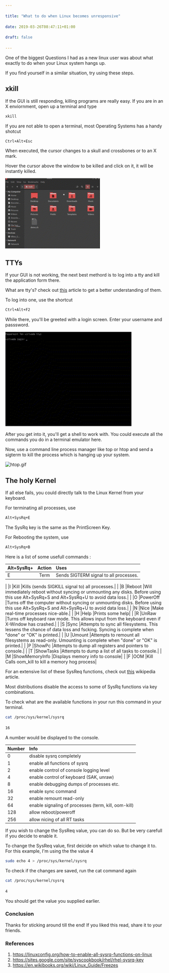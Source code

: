 ```yaml
---

title: "What to do when Linux becomes unresponsive"

date: 2019-03-26T08:47:11+01:00

draft: false

---
```


One of the biggest Questions I had as a new linux user
was about what exactly to do when your Linux system 
hangs up.

If you find yourself in a similar situation, 
try using these steps.


## xkill


 If the GUI is still responding, killing programs are really easy. If you are in an X enviornment, open up a terminal and type

```sh
xkill
```
If you are not able to open a terminal, 
most Operating Systems has a handy shotcut 

```bash
Ctrl+Alt+Esc
```

When executed, the cursor changes to a skull and crossbones or to an X mark.

Hover the cursor above the window to be killed and click on it, it will be instantly killed.

![xkill.gif](/assets/gifs/xkill.GIF)

## TTYs 


If your GUI is not working, the next best methord is to log into a tty and kill
the application form there.

What are tty's? 
check out [this](http://www.linusakesson.net/programming/tty/index.php) article to get a better understanding of them.

To log into one, use the shortcut 

```bash
Ctrl+Alt+F2
```

While there, you'll be greeted with a login screen.
Enter your username and passsword.

![tty.gif](/assets/gifs/tty.GIF)

After you get into it, you'll get a shell to work with.
You could execute all the commands you do in a terminal emulator here.

Now, use a command line process manager like top or htop and send a sigterm to kill the process which is hanging up your system.

![htop.gif](/assets/gifs/htop.gif)

## The holy Kernel

If all else fails, you could directly talk to the Linux Kernel from your keyboard.


For terminating all processes, use 

```bash
Alt+SysRq+E
```

The SysRq key is the same as the PrintScreen Key.

For Rebooting the system, use

```bash
Alt+SysRq+B
```

Here is a list of some usefull commands :

|Alt+SysRq+ | 	Action| 	Uses|
|    :---    |    :----:   |    :---    |
|E 	|Term 	|Sends SIGTERM signal to all processes.|
|
|I 	|Kill 	|Kills (sends SIGKILL signal to) all processes.|
|
|B 	|Reboot 	|Will immediately reboot without syncing or unmounting any disks. Before using this use Alt+SysRq+S and Alt+SysRq+U to avoid data loss.|
|
|O 	|PowerOff 	|Turns off the computer without syncing or unmounting disks. Before using this use Alt+SysRq+S and Alt+SysRq+U to avoid data loss.|
|
|N 	|Nice 	|Make real-time processes nice-able.|
|
|H 	|Help 	|Prints some help|
|
|R 	|UnRaw 	|Turns off keyboard raw mode. This allows input from the keyboard even if X-Window has crashed.|
|
|S 	|Sync 	|Attempts to sync all filesystems. This lessens the chance of data loss and fscking. Syncing is complete when "done" or "OK" is printed.|
|
|U 	|Umount 	|Attempts to remount all filesystems as read-only. Umounting is complete when "done" or "OK" is printed.|
|
|P 	|ShowPc 	|Attempts to dump all registers and pointers to console.|
|
|T 	|ShowTasks 	|Attempts to dump a list of all tasks to console.|
|
|M 	|ShowMemoryInfo 	|Displays memory info to console|
|
|F 	|OOM |Kill 	Calls oom_kill to kill a memory hog process|

For an extensive list of these SysReq functions, check out [this](https://en.wikipedia.org/wiki/Magic_SysRq_key) 
wikipedia article.

Most distributions disable the access to some of SysRq functions via 
key combinations.

To check what are the available functions in your run this 
command in your terminal.

```bash
cat /proc/sys/kernel/sysrq

16
```

A number would be displayed to the console.

|Number |  Info  |
|    :---    |    :---    |
|0 | disable sysrq completely |
|1 | enable all functions of sysrq |
|2 | enable control of console logging level |
|4 | enable control of keyboard (SAK, unraw) |
|8 | enable debugging dumps of processes etc. |
|16 | enable sync command |
|32 | enable remount read-only |
|64 | enable signaling of processes (term, kill, oom-kill) |
|128 | allow reboot/poweroff |
|256 | allow nicing of all RT tasks |

If you wish to change the SysReq value, you can do so.
But be very carefull if you decide to enable it.

To change the SysReq value, first deicide on which value to 
change it to.
For this example, I'm using the the value 4

```bash
sudo echo 4 > /proc/sys/kernel/sysrq 
```

To check if the changes are saved, run the cat command again

```bash
cat /proc/sys/kernel/sysrq

4
```

You should get the value you supplied earlier.

### Conclusion

Thanks for sticking around till the end!
If you liked this read, share it to your friends.

### References

1. <https://linuxconfig.org/how-to-enable-all-sysrq-functions-on-linux>
2. <https://sites.google.com/site/syscookbook/rhel/rhel-sysrq-key>
3. <https://en.wikibooks.org/wiki/Linux_Guide/Freezes>



